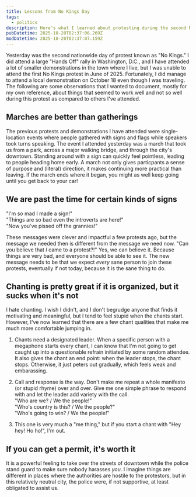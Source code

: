```yaml
---
title: Lessons from No Kings Day
tags:
  - politics
description: Here's what I learned about protesting during the second No Kings day of protests.
pubDatetime: 2025-10-20T02:37:06.269Z
modDatetime: 2025-10-20T02:37:07.159Z
---
```


Yesterday was the second nationwide day of protest known as "No Kings." I did attend a large "Hands Off" rally in Washington, D.C., and I have attended a lot of smaller demonstrations in the town where I live, but I was unable to attend the first No Kings protest in June of 2025. Fortunately, I did manage to attend a local demonstration on October 18 even though I was traveling. The following are some observations that I wanted to document, mostly for my own reference, about things that seemed to work well and not so well during this protest as compared to others I've attended.

## Marches are better than gatherings

The previous protests and demonstrations I have attended were single-location events where people gathered with signs and flags while speakers took turns speaking. The event I attended yesterday was a march that took us from a park, across a major walking bridge, and through the city's downtown. Standing around with a sign can quickly feel pointless, leading to people heading home early. A march not only gives particpants a sense of purpose and (literal) direction, it makes continuing more practical than leaving. If the march ends where it began, you might as well keep going until you get back to your car!

## We are past the time for certain kinds of signs

"I'm so mad I made a sign!"  
"Things are so bad even the introverts are here!"  
"Now you've pissed off the grannies!"

These messages were clever and impactful a few protests ago, but the message we needed then is different from the message we need now. "Can you believe that _I_ came to a protest?!" Yes, we can believe it. Because things are very bad, and everyone should be able to see it. The new message needs to be that we expect _every_ sane person to join these protests, eventually if not today, because it is the sane thing to do.

## Chanting is pretty great if it is organized, but it sucks when it's not

I hate chanting. I wish I didn't, and I don't begrudge anyone that finds it motivating and meaningful, but I tend to feel stupid when the chants start. However, I've now learned that there are a few chant qualities that make me much more comfortable jumping in.

1. Chants need a designated leader. When a specific person with a megaphone starts every chant, I can know that I'm not going to get caught up into a questionable refrain initiated by some random attendee. It also gives the chant an end point: when the leader stops, the chant stops. Otherwise, it just peters out gradually, which feels weak and embarassing.

2. Call and response is the way. Don't make me repeat a whole manifesto (or stupid rhyme) over and over. Give me one simple phrase to respond with and let the leader add variety with the call.  
   "Who are we? / We the people!"  
   "Who's country is this? / We the people?"  
   "Who's going to win? / We the people!"

3. This one is very much a "me thing," but if you start a chant with "Hey hey! Ho ho!", I'm out.

## If you can get a permit, it's worth it

It is a powerful feeling to take over the streets of downtown while the police stand guard to make sure nobody harasses _you_. I imagine things are different in places where the authorities are hostile to the protestors, but in this relatively neutral city, the police were, if not supportive, at least obligated to assist us.
